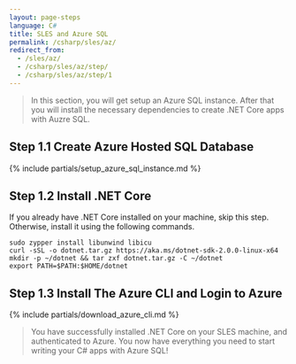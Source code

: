 ```yaml
---
layout: page-steps
language: C#
title: SLES and Azure SQL
permalink: /csharp/sles/az/
redirect_from:
  - /sles/az/
  - /csharp/sles/az/step/
  - /csharp/sles/az/step/1
---
```


> In this section, you will get setup an Azure SQL instance. After that you will install the necessary dependencies to create .NET Core apps with Auzre SQL.

## Step 1.1 Create Azure Hosted SQL Database

{% include partials/setup_azure_sql_instance.md %}

## Step 1.2 Install .NET Core

If you already have .NET Core installed on your machine, skip this step. Otherwise, install it using the following commands.

```terminal
sudo zypper install libunwind libicu
curl -sSL -o dotnet.tar.gz https://aka.ms/dotnet-sdk-2.0.0-linux-x64
mkdir -p ~/dotnet && tar zxf dotnet.tar.gz -C ~/dotnet
export PATH=$PATH:$HOME/dotnet
```

## Step 1.3 Install The Azure CLI and Login to Azure

{% include partials/download_azure_cli.md %}

> You have successfully installed .NET Core on your SLES machine, and authenticated to Azure. You now have everything you need to start writing your C# apps with Azure SQL!
